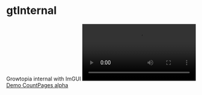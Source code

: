 # gtInternal
 Growtopia internal with ImGUI
 [![Demo CountPages alpha](https://i.gyazo.com/0e6537d993cce74c38dabbd1a47906a8.mp4)](https://i.gyazo.com/0e6537d993cce74c38dabbd1a47906a8.mp4)

